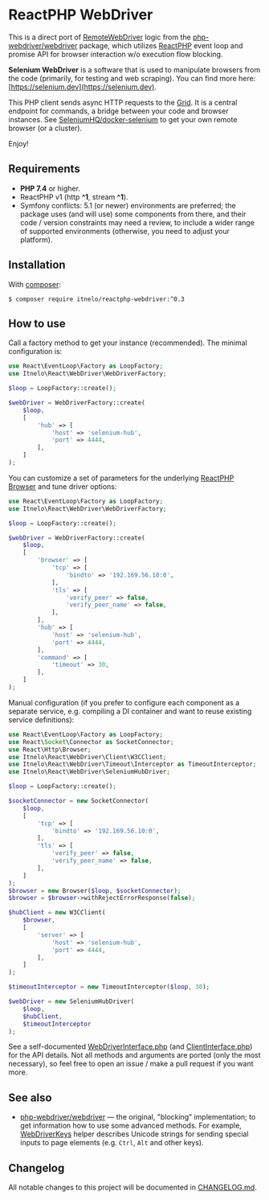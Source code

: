 
# ReactPHP WebDriver

This is a direct port of [RemoteWebDriver](https://github.com/php-webdriver/php-webdriver/blob/1.8.3/lib/Remote/RemoteWebDriver.php)
logic from the [php-webdriver/webdriver](https://github.com/php-webdriver/php-webdriver) package, which utilizes [ReactPHP](https://github.com/reactphp/reactphp)
event loop and promise API for browser interaction w/o execution flow blocking.

**Selenium WebDriver** is a software that is used to manipulate browsers from the code (primarily, for testing and web scraping).
You can find more here: [https://selenium.dev](https://selenium.dev).

This PHP client sends async HTTP requests to the [Grid](https://www.selenium.dev/documentation/en/grid). It is a central
endpoint for commands, a bridge between your code and browser instances. See
[SeleniumHQ/docker-selenium](https://github.com/SeleniumHQ/docker-selenium) to get your own remote browser (or a cluster).

Enjoy!

## Requirements

- **PHP 7.4** or higher.
- ReactPHP v1 (http **^1**, stream **^1**).
- Symfony conflicts: 5.1 (or newer) environments are preferred; the package uses (and will use) some components from
there, and their code / version constraints may need a review, to include a wider range of supported environments
(otherwise, you need to adjust your platform).

## Installation

With [composer](https://getcomposer.org/download):

```
$ composer require itnelo/reactphp-webdriver:^0.3
```

## How to use

Call a factory method to get your instance (recommended). The minimal configuration is:

```php
use React\EventLoop\Factory as LoopFactory;
use Itnelo\React\WebDriver\WebDriverFactory;

$loop = LoopFactory::create();

$webDriver = WebDriverFactory::create(
    $loop,
    [
        'hub' => [
            'host' => 'selenium-hub',
            'port' => 4444,
        ],
    ]
);
```

You can customize a set of parameters for the underlying [ReactPHP Browser](https://github.com/reactphp/http#browser)
and tune driver options:

```php
use React\EventLoop\Factory as LoopFactory;
use Itnelo\React\WebDriver\WebDriverFactory;

$loop = LoopFactory::create();

$webDriver = WebDriverFactory::create(
    $loop,
    [
        'browser' => [
            'tcp' => [
                'bindto' => '192.169.56.10:0',
            ],
            'tls' => [
                'verify_peer' => false,
                'verify_peer_name' => false,
            ],
        ],
        'hub' => [
            'host' => 'selenium-hub',
            'port' => 4444,
        ],
        'command' => [
            'timeout' => 30,
        ],
    ]
);
```

Manual configuration (if you prefer to configure each component as a separate service, e.g. compiling a DI container
and want to reuse existing service definitions):

```php
use React\EventLoop\Factory as LoopFactory;
use React\Socket\Connector as SocketConnector;
use React\Http\Browser;
use Itnelo\React\WebDriver\Client\W3CClient;
use Itnelo\React\WebDriver\Timeout\Interceptor as TimeoutInterceptor;
use Itnelo\React\WebDriver\SeleniumHubDriver;

$loop = LoopFactory::create();

$socketConnector = new SocketConnector(
    $loop,
    [
        'tcp' => [
            'bindto' => '192.169.56.10:0',
        ],
        'tls' => [
            'verify_peer' => false,
            'verify_peer_name' => false,
        ],
    ]
);
$browser = new Browser($loop, $socketConnector);
$browser = $browser->withRejectErrorResponse(false);

$hubClient = new W3CClient(
    $browser,
    [
        'server' => [
            'host' => 'selenium-hub',
            'port' => 4444,
        ],
    ]
);

$timeoutInterceptor = new TimeoutInterceptor($loop, 30);

$webDriver = new SeleniumHubDriver(
    $loop,
    $hubClient,
    $timeoutInterceptor
);
```

See a self-documented [WebDriverInterface.php](src/WebDriverInterface.php) (and [ClientInterface.php](src/ClientInterface.php))
for the API details. Not all methods and arguments are ported (only the most necessary), so feel free to open
an issue / make a pull request if you want more.

## See also

- [php-webdriver/webdriver](https://github.com/php-webdriver/php-webdriver) — the original, "blocking" implementation;
to get information how to use some advanced methods. For example, [WebDriverKeys](https://github.com/php-webdriver/php-webdriver/blob/main/lib/WebDriverKeys.php#L10)
helper describes Unicode strings for sending special inputs to page elements (e.g. `Ctrl`, `Alt` and other keys).

## Changelog

All notable changes to this project will be documented in [CHANGELOG.md](CHANGELOG.md).